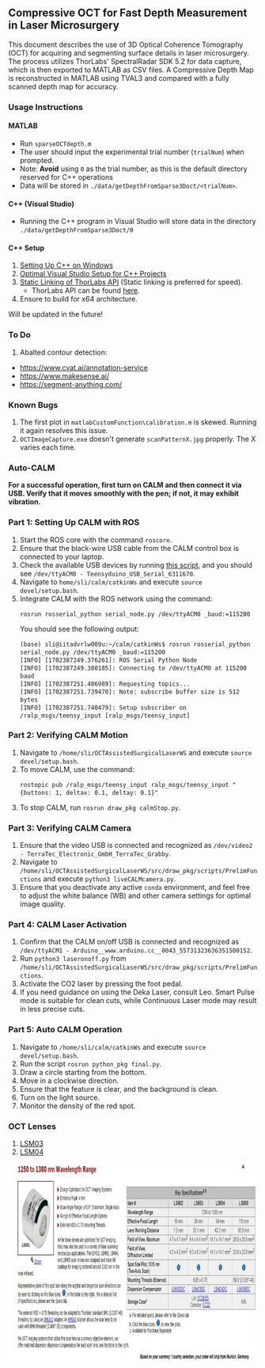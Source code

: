 ## Compressive OCT for Fast Depth Measurement in Laser Microsurgery

This document describes the use of 3D Optical Coherence Tomography (OCT) for acquiring and segmenting surface details in laser microsurgery. 
The process utilizes ThorLabs' SpectralRadar SDK 5.2 for data capture, which is then exported to MATLAB as CSV files.
A Compressive Depth Map is reconstructed in MATLAB using TVAL3 and compared with a fully scanned depth map for accuracy.

### Usage Instructions

#### MATLAB
- Run `sparseOCTdepth.m`
- The user should input the experimental trial number (`trialNum`) when prompted.
- Note: **Avoid** using `0` as the trial number, as this is the default directory reserved for C++ operations
- Data will be stored in `./data/getDepthFromSparse3Doct/<trialNum>`.

#### C++ (Visual Studio)
- Running the C++ program in Visual Studio will store data in the directory `./data/getDepthFromSparse3Doct/0`

#### C++ Setup
1. [Setting Up C++ on Windows](https://www.youtube.com/watch?v=1OsGXuNA5cc)
2. [Optimal Visual Studio Setup for C++ Projects](https://www.youtube.com/watch?v=qeH9Xv_90KM)
3. [Static Linking of ThorLabs API](https://www.youtube.com/watch?v=or1dAmUO8k0) (Static linking is preferred for speed).
   - ThorLabs API can be found [here](https://gitlab.advr.iit.it/BRL/laser/thorlabs-api).
4. Ensure to build for x64 architecture.
     

Will be updated in the future!

### To Do
1. Abalted contour detection:
  - https://www.cvat.ai/annotation-service
  - https://www.makesense.ai/
  - https://segment-anything.com/

### Known Bugs

1. The first plot in `matlabCustomFunction\calibration.m` is skewed. Running it again resolves this issue.
2. `OCTImageCapture.exe` doesn't generate `scanPatternX.jpg` properly. The X varies each time.


### Auto-CALM

**For a successful operation, first turn on CALM and then connect it via USB. Verify that it moves smoothly with the pen; if not, it may exhibit vibration.**

### Part 1: Setting Up CALM with ROS
1. Start the ROS core with the command `roscore`.
2. Ensure that the black-wire USB cable from the CALM control box is connected to your laptop.
3. Check the available USB devices by running [this script](https://gist.github.com/ajaygunalan/0c7afbe4a931fb4fb3f9de0dd223f763#file-findusbdev-sh), and you should see `/dev/ttyACM0 - Teensyduino_USB_Serial_6311670`.
4. Navigate to `home/sli/calm/catkinWs` and execute `source devel/setup.bash`.
5. Integrate CALM with the ROS network using the command:
   ```
   rosrun rosserial_python serial_node.py /dev/ttyACM0 _baud:=115200
   ```
   You should see the following output:
   ```
   (base) sli@iitadvrlw009u:~/calm/catkinWs$ rosrun rosserial_python serial_node.py /dev/ttyACM0 _baud:=115200
   [INFO] [1702387249.376261]: ROS Serial Python Node
   [INFO] [1702387249.380185]: Connecting to /dev/ttyACM0 at 115200 baud
   [INFO] [1702387251.486989]: Requesting topics...
   [INFO] [1702387251.739470]: Note: subscribe buffer size is 512 bytes
   [INFO] [1702387251.740479]: Setup subscriber on /ralp_msgs/teensy_input [ralp_msgs/teensy_input]
   ```

### Part 2: Verifying CALM Motion
1. Navigate to `/home/sli/OCTAssistedSurgicalLaserWS` and execute `source devel/setup.bash`.
2. To move CALM, use the command:
   ```
   rostopic pub /ralp_msgs/teensy_input ralp_msgs/teensy_input "{buttons: 1, deltax: 0.1, deltay: 0.1}"
   ```
3. To stop CALM, run `rosrun draw_pkg calmStop.py`.

### Part 3: Verifying CALM Camera
1. Ensure that the video USB is connected and recognized as `/dev/video2 - TerraTec_Electronic_GmbH_TerraTec_Grabby`.
2. Navigate to `/home/sli/OCTAssistedSurgicalLaserWS/src/draw_pkg/scripts/PrelimFunctions` and execute `python3 liveCALMcamera.py`.
3. Ensure that you deactivate any active `conda` environment, and feel free to adjust the white balance (WB) and other camera settings for optimal image quality.

### Part 4: CALM Laser Activation
1. Confirm that the CALM on/off USB is connected and recognized as `/dev/ttyACM1 - Arduino__www.arduino.cc__0043_55731323636351500152`.
2. Run `python3 laseronoff.py` from `/home/sli/OCTAssistedSurgicalLaserWS/src/draw_pkg/scripts/PrelimFunctions`.
3. Activate the CO2 laser by pressing the foot pedal.
4. If you need guidance on using the Deka Laser, consult Leo. Smart Pulse mode is suitable for clean cuts, while Continuous Laser mode may result in less precise cuts.

### Part 5: Auto CALM Operation
1. Navigate to `/home/sli/calm/catkinWs` and execute `source devel/setup.bash`.
2. Run the script `rosrun python_pkg final.py`.
3. Draw a circle starting from the bottom.
4. Move in a clockwise direction.
5. Ensure that the feature is clear, and the background is clean.
6. Turn on the light source.
7. Monitor the density of the red spot.


### OCT Lenses
1. [LSM03](https://www.thorlabs.com/thorproduct.cfm?partnumber=LSM03)
2. [LSM04](https://www.thorlabs.com/thorproduct.cfm?partnumber=LSM04)

<img src="OCTLens.JPG"  width="800" height="400">
